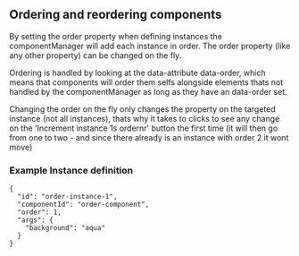 ## Ordering and reordering components

By setting the order property when defining instances the componentManager will add each instance in order. The order property (like any other property) can be changed on the fly.

Ordering is handled by looking at the data-attribute data-order, which means that components will order them selfs alongside elements thats not handled by the componentManager as long as they have an data-order set.

Changing the order on the fly only changes the property on the targeted instance (not all instances), thats why it takes to clicks to see any change on the 'Increment instance 1s ordernr' button the first time (it will then go from one to two - and since there already is an instance with order 2 it wont move)

### Example Instance definition

    {
      "id": "order-instance-1",
      "componentId": "order-component",
      "order": 1,
      "args": {
        "background": "aqua"
      }
    }
